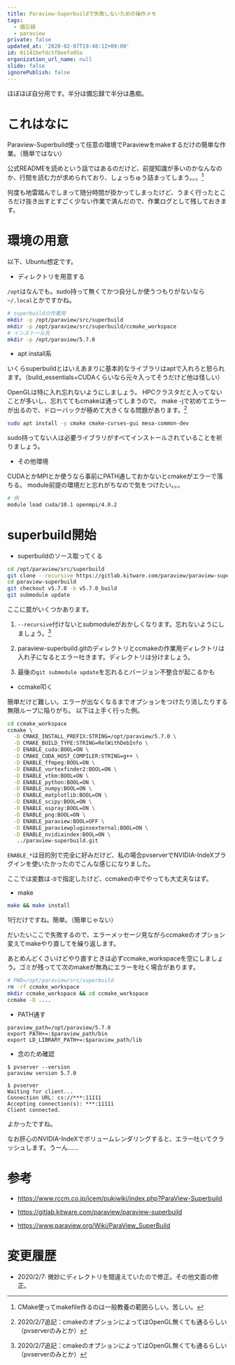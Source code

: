 ```yaml
---
title: Paraview-Superbuildで失敗しないための操作メモ
tags:
  - 備忘録
  - paraview
private: false
updated_at: '2020-02-07T19:48:12+09:00'
id: 01141befdc5f8eefa95a
organization_url_name: null
slide: false
ignorePublish: false
---
```

ほぼほぼ自分用です。半分は備忘録で半分は愚痴。

# これはなに
Paraview-Superbuild使って任意の環境でParaviewをmakeするだけの簡単な作業。（簡単ではない）

公式READMEを読めという話ではあるのだけど、前提知識が多いのかなんなのか、行間を読む力が求められており、しょっちゅう詰まってしまう。。。[^2]

[^2]: CMake使ってmakefile作るのは一般教養の範囲らしい。苦しい。

何度も地雷踏んでしまって随分時間が掛かってしまったけど、うまく行ったところだけ抜き出すとすごく少ない作業で済んだので、作業ログとして残しておきます。

# 環境の用意

以下、Ubuntu想定です。

- ディレクトリを用意する

`/opt`はなんでも。sudo持って無くてかつ自分しか使うつもりがないなら`~/.local`とかですかね。

``` bash
# superbuildの作業用
mkdir -p /opt/paraview/src/superbuild
mkdir -p /opt/paraview/src/superbuild/ccmake_workspace
# インストール先
mkdir -p /opt/paraview/5.7.0
```

- apt install系

いくらsuperbuildとはいえあまりに基本的なライブラリはaptで入れろと怒られます。（build_essentials+CUDAくらいなら元々入ってそうだけど他は怪しい）

OpenGLは特に入れ忘れないようにしましょう。
HPCクラスタだと入ってないことが多いし、忘れててもcmakeは通ってしまうので。
make -jで初めてエラーが出るので、ドローバックが極めて大きくなる問題があります。[^1]

``` bash
sudo apt install -y cmake cmake-curses-gui mesa-common-dev
```

[^1]: 2020/2/7追記：cmakeのオプションによってはOpenGL無くても通るらしい（pvserverのみとか）

sudo持ってない人は必要ライブラリがすべてインストールされていることを祈りましょう。


- その他環境

CUDAとかMPIとか使うなら事前にPATH通しておかないとcmakeがエラーで落ちる。
module前提の環境だと忘れがちなので気をつけたい。。。

``` bash
# 例
module load cuda/10.1 openmpi/4.0.2
```

# superbuild開始

- superbuildのソース取ってくる

``` bash
cd /opt/paraview/src/superbuild
git clone --recursive https://gitlab.kitware.com/paraview/paraview-superbuild.git
cd paraview-superbuild
git checkout v5.7.0 -b v5.7.0_build
git submodule update
```

ここに罠がいくつかあります。

1. `--recursive`付けないとsubmoduleがおかしくなります。忘れないようにしましょう。[^1]

[^1]: つけ忘れたらあとで`git submodule init && git submodule update`としても動くけど、そもそもそんなこと思いつくなら`--recursive`忘れない

2. paraview-superbuild.gitのディレクトリとccmakeの作業用ディレクトリは入れ子になるとエラー吐きます。ディレクトリは分けましょう。

3. 最後の`git submodule update`を忘れるとバージョン不整合が起こるかも

- ccmake叩く

簡単だけど難しい。エラーが出なくなるまでオプションをつけたり消したりする無限ループに陥りがち。
以下は上手く行った例。

``` bash
cd ccmake_workspace
ccmake \
  -D CMAKE_INSTALL_PREFIX:STRING=/opt/paraview/5.7.0 \
  -D CMAKE_BUILD_TYPE:STRING=RelWithDebInfo \
  -D ENABLE_cuda:BOOL=ON \
  -D CMAKE_CUDA_HOST_COMPILER:STRING=g++ \
  -D ENABLE_ffmpeg:BOOL=ON \
  -D ENABLE_vortexfinder2:BOOL=ON \
  -D ENABLE_vtkm:BOOL=ON \
  -D ENABLE_python:BOOL=ON \
  -D ENABLE_numpy:BOOL=ON \
  -D ENABLE_matplotlib:BOOL=ON \
  -D ENABLE_scipy:BOOL=ON \
  -D ENABLE_ospray:BOOL=ON \
  -D ENABLE_png:BOOL=ON \
  -D ENABLE_paraview:BOOL=OFF \
  -D ENABLE_paraviewpluginsexternal:BOOL=ON \
  -D ENABLE_nvidiaindex:BOOL=ON \
   ../paraview-superbuild.git
```

`ENABLE_*`は目的別で完全に好みだけど、私の場合pvserverでNVIDIA-IndeXプラグインを使いたかったのでこんな感じになりました。

ここでは変数は`-D`で指定したけど、ccmakeの中でやっても大丈夫なはず。

- make

``` bash
make && make install
```

1行だけですね。簡単。（簡単じゃない）

だいたいここで失敗するので、エラーメッセージ見ながらccmakeのオプション変えてmakeやり直してを繰り返します。

あとめんどくさいけどやり直すときは必ずccmake_workspaceを空にしましょう。ゴミが残ってて次のmakeが無為にエラーを吐く場合があります。

``` bash
# PWD=/opt/paraview/src/superbuild
rm -rf ccmake_workspace
mkdir ccmake_workspace && cd ccmake_workspace
ccmake -D ....
```

- PATH通す

``` bash:.bashrc
paraview_path=/opt/paraview/5.7.0
export PATH+=:$paraview_path/bin
export LD_LIBRARY_PATH+=:$paraview_path/lib
```

- 念のため確認

``` console
$ pvserver --version
paraview version 5.7.0

$ pvserver
Waiting for client...
Connection URL: cs://***:11111
Accepting connection(s): ***:11111
Client connected.
```

よかったですね。

なお肝心のNVIDIA-IndeXでボリュームレンダリングすると、エラー吐いてクラッシュします。うーん……

# 参考

- https://www.rccm.co.jp/icem/pukiwiki/index.php?ParaView-Superbuild

- https://gitlab.kitware.com/paraview/paraview-superbuild

- https://www.paraview.org/Wiki/ParaView_SuperBuild

# 変更履歴
- 2020/2/7: 微妙にディレクトリを間違えていたので修正。その他文面の修正。
